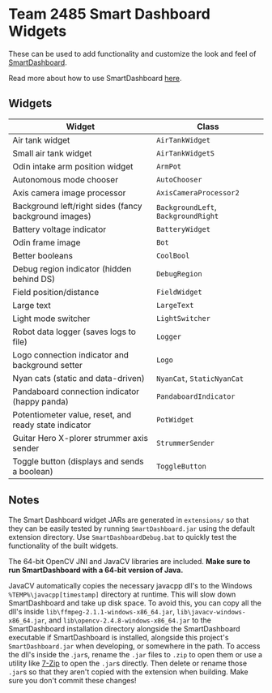 Team 2485 Smart Dashboard Widgets
=================================

These can be used to add functionality and customize the look and feel of [SmartDashboard](http://firstforge.wpi.edu/sf/projects/smartdashboard).

Read more about how to use SmartDashboard [here](http://wpilib.screenstepslive.com/s/3120/m/7932).

Widgets
-------

| Widget                                                | Class                               |
| ----------------------------------------------------- | ----------------------------------  |
| Air tank widget                                       | `AirTankWidget`                     |
| Small air tank widget                                 | `AirTankWidgetS`                    |
| Odin intake arm position widget                       | `ArmPot`                            |
| Autonomous mode chooser                               | `AutoChooser`                       |
| Axis camera image processor                           | `AxisCameraProcessor2`              |
| Background left/right sides (fancy background images) | `BackgroundLeft`, `BackgroundRight` |
| Battery voltage indicator                             | `BatteryWidget`                     |
| Odin frame image                                      | `Bot`                               |
| Better booleans                                       | `CoolBool`                          |
| Debug region indicator (hidden behind DS)             | `DebugRegion`                       |
| Field position/distance                               | `FieldWidget`                       |
| Large text                                            | `LargeText`                         |
| Light mode switcher                                   | `LightSwitcher`                     |
| Robot data logger (saves logs to file)                | `Logger`                            |
| Logo connection indicator and background setter       | `Logo`                              |
| Nyan cats (static and data-driven)                    | `NyanCat`, `StaticNyanCat`          |
| Pandaboard connection indicator (happy panda)         | `PandaboardIndicator`               |
| Potentiometer value, reset, and ready state indicator | `PotWidget`                         |
| Guitar Hero X-plorer strummer axis sender             | `StrummerSender`                    |
| Toggle button (displays and sends a boolean)          | `ToggleButton`                      |

Notes
-----

The Smart Dashboard widget JARs are generated in `extensions/` so that they can be easily tested by running `SmartDashboard.jar` using the default extension directory. Use `SmartDashboardDebug.bat` to quickly test the functionality of the built widgets.

The 64-bit OpenCV JNI and JavaCV libraries are included. **Make sure to run SmartDashboard with a 64-bit version of Java.**

JavaCV automatically copies the necessary javacpp dll's to the Windows `%TEMP%\javacpp[timestamp]` directory at runtime. This will slow down SmartDashboard and take up disk space. To avoid this, you can copy all the dll's inside `lib\ffmpeg-2.1.1-windows-x86_64.jar`, `lib\javacv-windows-x86_64.jar`, and `lib\opencv-2.4.8-windows-x86_64.jar` to the SmartDashboard installation directory alongside the SmartDashboard executable if SmartDashboard is installed, alongside this project's `SmartDashboard.jar` when developing, or somewhere in the path. To access the dll's inside the .`jar`s, rename the `.jar` files to `.zip` to open them or use a utility like [7-Zip](http://www.7-zip.org/) to open the `.jar`s directly. Then delete or rename those `.jar`s so that they aren't copied with the extension when building. Make sure you don't commit these changes!
